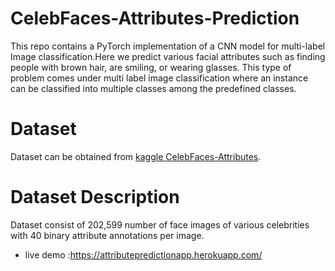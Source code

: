 # CelebFaces-Attributes-Prediction
This repo contains a PyTorch implementation of a CNN model for multi-label Image classification.Here we predict various facial attributes such as finding people with brown hair, are smiling, or wearing glasses. This type of problem comes under multi label image classification where an instance can be classified into multiple classes among the predefined classes.
# Dataset
Dataset can be obtained from [kaggle CelebFaces-Attributes](https://www.kaggle.com/jessicali9530/celeba-dataset).

# Dataset Description
Dataset consist of 202,599 number of face images of various celebrities with 40 binary attribute annotations per image.
 
* live demo :https://attributepredictionapp.herokuapp.com/
